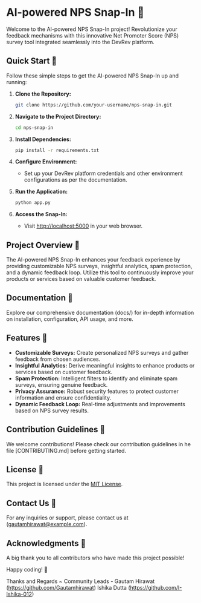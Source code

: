 # AI-powered NPS Snap-In 🚀

Welcome to the AI-powered NPS Snap-In project! Revolutionize your feedback mechanisms with this innovative Net Promoter Score (NPS) survey tool integrated seamlessly into the DevRev platform.

## Quick Start 🏁

Follow these simple steps to get the AI-powered NPS Snap-In up and running:

1. **Clone the Repository:**
   ```bash
   git clone https://github.com/your-username/nps-snap-in.git
   ```

2. **Navigate to the Project Directory:**
   ```bash
   cd nps-snap-in
   ```

3. **Install Dependencies:**
   ```bash
   pip install -r requirements.txt
   ```

4. **Configure Environment:**
   - Set up your DevRev platform credentials and other environment configurations as per the documentation.

5. **Run the Application:**
   ```bash
   python app.py
   ```

6. **Access the Snap-In:**
   - Visit [http://localhost:5000](http://localhost:5000) in your web browser.

## Project Overview 📄

The AI-powered NPS Snap-In enhances your feedback experience by providing customizable NPS surveys, insightful analytics, spam protection, and a dynamic feedback loop. Utilize this tool to continuously improve your products or services based on valuable customer feedback.

## Documentation 📖

Explore our comprehensive documentation (docs/) for in-depth information on installation, configuration, API usage, and more.

## Features 🌟

- **Customizable Surveys:** Create personalized NPS surveys and gather feedback from chosen audiences.
- **Insightful Analytics:** Derive meaningful insights to enhance products or services based on customer feedback.
- **Spam Protection:** Intelligent filters to identify and eliminate spam surveys, ensuring genuine feedback.
- **Privacy Assurance:** Robust security features to protect customer information and ensure confidentiality.
- **Dynamic Feedback Loop:** Real-time adjustments and improvements based on NPS survey results.

## Contribution Guidelines 🤝

We welcome contributions! Please check our contribution guidelines in he file [CONTRIBUTING.md] before getting started.

## License 📄

This project is licensed under the [MIT License](LICENSE).

## Contact Us 📧

For any inquiries or support, please contact us at (gautamhirawat@example.com).

## Acknowledgments 🙌

A big thank you to all contributors who have made this project possible!

Happy coding! 🚀

Thanks and Regards ~
Community Leads -
Gautam Hirawat (https://github.com/Gautamhirawat)
Ishika Dutta (https://github.com/I-Ishika-012)